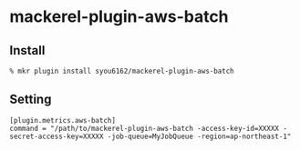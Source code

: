 # mackerel-plugin-aws-batch

## Install

```sh
% mkr plugin install syou6162/mackerel-plugin-aws-batch
```

## Setting

```
[plugin.metrics.aws-batch]
command = "/path/to/mackerel-plugin-aws-batch -access-key-id=XXXXX -secret-access-key=XXXXX -job-queue=MyJobQueue -region=ap-northeast-1"
```
